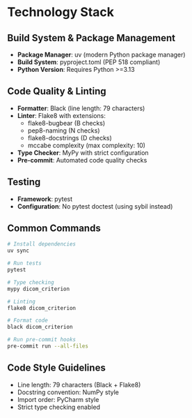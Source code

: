 # Technology Stack

## Build System & Package Management
- **Package Manager**: uv (modern Python package manager)
- **Build System**: pyproject.toml (PEP 518 compliant)
- **Python Version**: Requires Python >=3.13

## Code Quality & Linting
- **Formatter**: Black (line length: 79 characters)
- **Linter**: Flake8 with extensions:
  - flake8-bugbear (B checks)
  - pep8-naming (N checks) 
  - flake8-docstrings (D checks)
  - mccabe complexity (max complexity: 10)
- **Type Checker**: MyPy with strict configuration
- **Pre-commit**: Automated code quality checks

## Testing
- **Framework**: pytest
- **Configuration**: No pytest doctest (using sybil instead)

## Common Commands
```bash
# Install dependencies
uv sync

# Run tests
pytest

# Type checking
mypy dicom_criterion

# Linting
flake8 dicom_criterion

# Format code
black dicom_criterion

# Run pre-commit hooks
pre-commit run --all-files
```

## Code Style Guidelines
- Line length: 79 characters (Black + Flake8)
- Docstring convention: NumPy style
- Import order: PyCharm style
- Strict type checking enabled